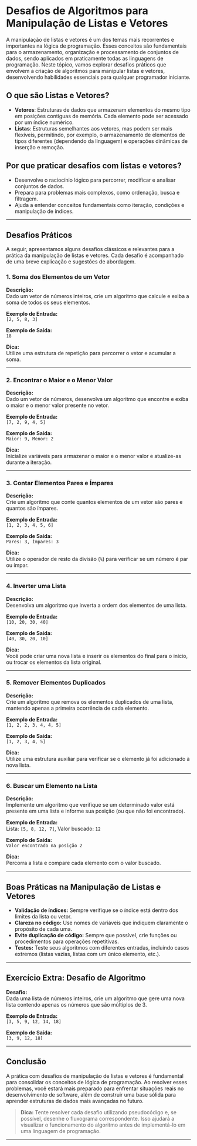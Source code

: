 
# Desafios de Algoritmos para Manipulação de Listas e Vetores

A manipulação de listas e vetores é um dos temas mais recorrentes e importantes na lógica de programação. Esses conceitos são fundamentais para o armazenamento, organização e processamento de conjuntos de dados, sendo aplicados em praticamente todas as linguagens de programação. Neste tópico, vamos explorar desafios práticos que envolvem a criação de algoritmos para manipular listas e vetores, desenvolvendo habilidades essenciais para qualquer programador iniciante.

## O que são Listas e Vetores?

- **Vetores**: Estruturas de dados que armazenam elementos do mesmo tipo em posições contíguas de memória. Cada elemento pode ser acessado por um índice numérico.
- **Listas**: Estruturas semelhantes aos vetores, mas podem ser mais flexíveis, permitindo, por exemplo, o armazenamento de elementos de tipos diferentes (dependendo da linguagem) e operações dinâmicas de inserção e remoção.

## Por que praticar desafios com listas e vetores?

- Desenvolve o raciocínio lógico para percorrer, modificar e analisar conjuntos de dados.
- Prepara para problemas mais complexos, como ordenação, busca e filtragem.
- Ajuda a entender conceitos fundamentais como iteração, condições e manipulação de índices.

---

## Desafios Práticos

A seguir, apresentamos alguns desafios clássicos e relevantes para a prática da manipulação de listas e vetores. Cada desafio é acompanhado de uma breve explicação e sugestões de abordagem.

### 1. Soma dos Elementos de um Vetor

**Descrição:**  
Dado um vetor de números inteiros, crie um algoritmo que calcule e exiba a soma de todos os seus elementos.

**Exemplo de Entrada:**  
`[2, 5, 8, 3]`

**Exemplo de Saída:**  
`18`

**Dica:**  
Utilize uma estrutura de repetição para percorrer o vetor e acumular a soma.

---

### 2. Encontrar o Maior e o Menor Valor

**Descrição:**  
Dado um vetor de números, desenvolva um algoritmo que encontre e exiba o maior e o menor valor presente no vetor.

**Exemplo de Entrada:**  
`[7, 2, 9, 4, 5]`

**Exemplo de Saída:**  
`Maior: 9, Menor: 2`

**Dica:**  
Inicialize variáveis para armazenar o maior e o menor valor e atualize-as durante a iteração.

---

### 3. Contar Elementos Pares e Ímpares

**Descrição:**  
Crie um algoritmo que conte quantos elementos de um vetor são pares e quantos são ímpares.

**Exemplo de Entrada:**  
`[1, 2, 3, 4, 5, 6]`

**Exemplo de Saída:**  
`Pares: 3, Ímpares: 3`

**Dica:**  
Utilize o operador de resto da divisão (`%`) para verificar se um número é par ou ímpar.

---

### 4. Inverter uma Lista

**Descrição:**  
Desenvolva um algoritmo que inverta a ordem dos elementos de uma lista.

**Exemplo de Entrada:**  
`[10, 20, 30, 40]`

**Exemplo de Saída:**  
`[40, 30, 20, 10]`

**Dica:**  
Você pode criar uma nova lista e inserir os elementos do final para o início, ou trocar os elementos da lista original.

---

### 5. Remover Elementos Duplicados

**Descrição:**  
Crie um algoritmo que remova os elementos duplicados de uma lista, mantendo apenas a primeira ocorrência de cada elemento.

**Exemplo de Entrada:**  
`[1, 2, 2, 3, 4, 4, 5]`

**Exemplo de Saída:**  
`[1, 2, 3, 4, 5]`

**Dica:**  
Utilize uma estrutura auxiliar para verificar se o elemento já foi adicionado à nova lista.

---

### 6. Buscar um Elemento na Lista

**Descrição:**  
Implemente um algoritmo que verifique se um determinado valor está presente em uma lista e informe sua posição (ou que não foi encontrado).

**Exemplo de Entrada:**  
Lista: `[5, 8, 12, 7]`, Valor buscado: `12`

**Exemplo de Saída:**  
`Valor encontrado na posição 2`

**Dica:**  
Percorra a lista e compare cada elemento com o valor buscado.

---

## Boas Práticas na Manipulação de Listas e Vetores

- **Validação de índices:** Sempre verifique se o índice está dentro dos limites da lista ou vetor.
- **Clareza no código:** Use nomes de variáveis que indiquem claramente o propósito de cada uma.
- **Evite duplicação de código:** Sempre que possível, crie funções ou procedimentos para operações repetitivas.
- **Testes:** Teste seus algoritmos com diferentes entradas, incluindo casos extremos (listas vazias, listas com um único elemento, etc.).

---

## Exercício Extra: Desafio de Algoritmo

**Desafio:**  
Dada uma lista de números inteiros, crie um algoritmo que gere uma nova lista contendo apenas os números que são múltiplos de 3.

**Exemplo de Entrada:**  
`[3, 5, 9, 12, 14, 18]`

**Exemplo de Saída:**  
`[3, 9, 12, 18]`

---

## Conclusão

A prática com desafios de manipulação de listas e vetores é fundamental para consolidar os conceitos de lógica de programação. Ao resolver esses problemas, você estará mais preparado para enfrentar situações reais no desenvolvimento de software, além de construir uma base sólida para aprender estruturas de dados mais avançadas no futuro.

> **Dica:** Tente resolver cada desafio utilizando pseudocódigo e, se possível, desenhe o fluxograma correspondente. Isso ajudará a visualizar o funcionamento do algoritmo antes de implementá-lo em uma linguagem de programação.

---
```